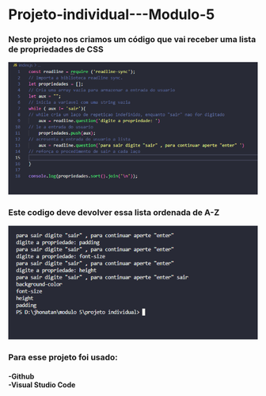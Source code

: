 # Projeto-individual---Modulo-5

<h3> Neste projeto nos criamos um código que vai receber uma lista de
propriedades de CSS</h3>

<img src="https://github.com/Jhonatanpmp/Projeto-individual---Modulo-5/blob/main/projeto%20individual/codigo.png" >

<h3> Este codigo deve devolver
essa lista ordenada de A-Z </h3> 

<img src="https://github.com/Jhonatanpmp/Projeto-individual---Modulo-5/blob/main/projeto%20individual/terminal.png">

<h3> Para esse projeto foi usado: </h3>

<h4> 
-Github
<br>
-Visual Studio Code
</h4>
